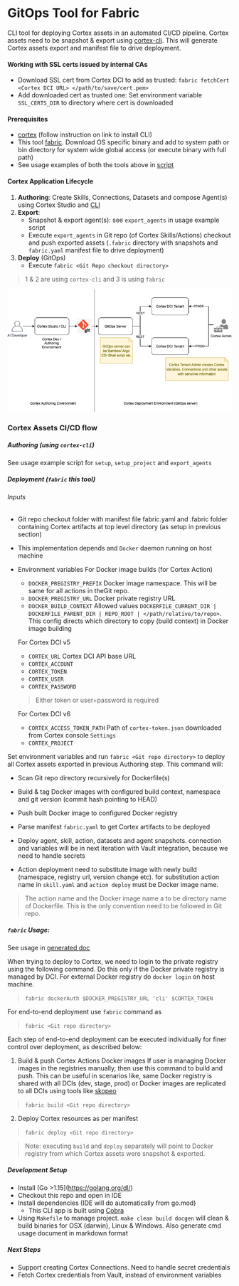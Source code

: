 # GitOps Tool for Fabric
CLI tool for deploying Cortex assets in an automated CI/CD pipeline. Cortex assets need to be snapshot & export using [cortex-cli](https://www.npmjs.com/package/cortex-cli). This will generate Cortex assets export and manifest file to drive deployment.

#### Working with SSL certs issued by internal CAs
* Download SSL cert from Cortex DCI to add as trusted: `fabric fetchCert <Cortex DCI URL> </path/to/save/cert.pem>`
* Add downloaded cert as trusted one: Set environment variable `SSL_CERTS_DIR` to directory where cert is downloaded

#### Prerequisites
* [cortex](https://www.npmjs.com/package/cortex-cli) (follow instruction on link to install CLI)
* This tool [fabric](https://github.com/CognitiveScale/fabric-ops/releases/). Download OS specific binary and add to system path or bin directory for system wide global access (or execute binary with full path)
* See usage examples of both the tools above in [script](scripts)

#### Cortex Application Lifecycle
1. **Authoring**: Create Skills, Connections, Datasets and compose Agent(s) using Cortex Studio and [CLI](https://www.npmjs.com/package/cortex-cli) 
2. **Export**:
    * Snapshot & export agent(s): see `export_agents` in usage example script
    * Execute `export_agents` in Git repo (of Cortex Skills/Actions) checkout and push exported assets (`.fabric` directory with snapshots and `fabric.yaml` manifest file to drive deployment)
3. **Deploy** (GitOps)
    * Execute `fabric <Git Repo checkout directory>` 
> 1 & 2 are using `cortex-cli` and 3 is using `fabric` 

![Lifecycle Diagram](assets/CortexDevToGitOps.png)
    
### Cortex Assets CI/CD flow
##### Authoring (using `cortex-cli`)
See usage example script for `setup`, `setup_project` and `export_agents`

##### Deployment (`fabric` this tool)
###### Inputs
* Git repo checkout folder with manifest file fabric.yaml and .fabric folder containing Cortex artifacts at top level directory (as setup in previous section) 
* This implementation depends and `Docker` daemon running on host machine
* Environment variables 
    For Docker image builds (for Cortex Action)
    *  `DOCKER_PREGISTRY_PREFIX` Docker image namespace. This will be same for all actions in theGit repo.
    *  `DOCKER_PREGISTRY_URL` Docker private registry URL
    *  `DOCKER_BUILD_CONTEXT`  Allowed values `DOCKERFILE_CURRENT_DIR | DOCKERFILE_PARENT_DIR | REPO_ROOT | </path/relative/to/repo>`. This config directs which directory to copy (build context) in Docker image building
    
    For Cortex DCI v5
    *  `CORTEX_URL` Cortex DCI API base URL
    *  `CORTEX_ACCOUNT`
    *  `CORTEX_TOKEN` 
    *  `CORTEX_USER`
    *  `CORTEX_PASSWORD` 
    > Either token or user+password is required
    
    For Cortex DCI v6
    * `CORTEX_ACCESS_TOKEN_PATH` Path of `cortex-token.json` downloaded from Cortex console `Settings`
    * `CORTEX_PROJECT`

Set environment variables and run `fabric <Git repo directory>` to deploy all Cortex assets exported in previous Authoring step. This command will:
* Scan Git repo directory recursively for Dockerfile(s)
* Build & tag Docker images with configured build context, namespace and git version (commit hash pointing to HEAD)
* Push built Docker image to configured Docker registry

* Parse manifest `fabric.yaml` to get Cortex artifacts to be deployed
* Deploy agent, skill, action, datasets and agent snapshots. connection and variables will be in next iteration with Vault integration, because we need to handle secrets
* Action deployment need to substitute image with newly build (namespace, registry url, version change etc). for substitution action name in `skill.yaml` and `action deploy` must be Docker image name.

> The action name and the Docker image name a to be directory name of Dockerfile. This is the only convention need to be followed in Git repo.

##### `fabric` Usage:

See usage in [generated doc](doc/fabric_usage.md)

When trying to deploy to Cortex, we need to login to the private registry using the following command. Do this only if the Docker private registry is managed by DCI. For external Docker registry do `docker login` on host machine.
> `fabric dockerAuth $DOCKER_PREGISTRY_URL 'cli' $CORTEX_TOKEN`

For end-to-end deployment use `fabric` command as
>  `fabric <Git repo directory>`

Each step of end-to-end deployment can be executed individually for finer control over deployment, as described below:

1. Build & push Cortex Actions Docker images
If user is managing Docker images in the registries manually, then use this command to build and push. This can be useful in scenarios like, same Docker registry is shared with all DCIs (dev, stage, prod) or Docker images are replicated to all DCIs using tools like [skopeo](https://github.com/containers/skopeo) 
>  `fabric build <Git repo directory>`

2. Deploy Cortex resources as per manifest
>  `fabric deploy <Git repo directory>`

> Note: executing `build` and `deploy` separately will point to Docker registry from which Cortex assets were snapshot & exported.
 
##### Development Setup 
* Install (Go >1.15](https://golang.org/dl/)
* Checkout this repo and open in IDE
* Install dependencies (IDE will do automatically from go.mod)
    *  This CLI app is built using [Cobra](https://github.com/spf13/cobra)
* Using `Makefile` to manage project. `make clean build docgen` will clean & build binaries for OSX (darwin), Linux & Windows. Also generate cmd usage document in markdown format 

##### Next Steps
* Support creating Cortex Connections. Need to handle secret credentials
* Fetch Cortex credentials from Vault, instead of environment variables 
